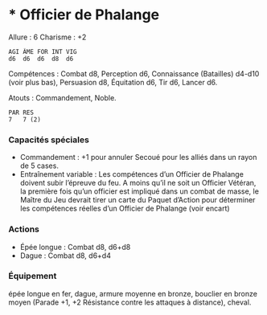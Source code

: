 # * Officier de Phalange

Allure : 6
Charisme : +2

	AGI	ÂME	FOR	INT	VIG
	d6	d6	d6	d8	d6

Compétences : Combat d8, Perception d6, Connaissance (Batailles) d4-d10 (voir plus bas), Persuasion d8, Équitation d6, Tir d6, Lancer d6.

Atouts : Commandement, Noble.

	PAR	RES
	7	7 (2)

### Capacités spéciales
- Commandement : +1 pour annuler Secoué pour les alliés dans un rayon de 5 cases.
- Entraînement variable : Les compétences d’un Officier de Phalange doivent subir l’épreuve du feu. A moins qu’il ne soit un Officier Vétéran, la première fois qu’un officier est impliqué dans un combat de masse, le Maître du Jeu devrait tirer un carte du Paquet d’Action pour déterminer les compétences réelles d’un Officier de Phalange (voir encart)

### Actions
- Épée longue : Combat d8, d6+d8
- Dague : Combat d8, d6+d4

### Équipement
épée longue en fer, dague, armure moyenne en bronze, bouclier en bronze moyen (Parade +1, +2 Résistance contre les attaques à distance), cheval.
